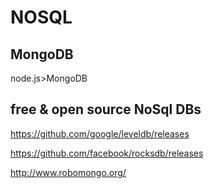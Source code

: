 # NOSQL  


## MongoDB  


node.js>MongoDB  



## free & open source NoSql DBs  



https://github.com/google/leveldb/releases  

https://github.com/facebook/rocksdb/releases  

http://www.robomongo.org/  
